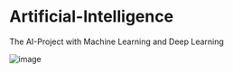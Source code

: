 # Artificial-Intelligence
The AI-Project with Machine Learning and Deep Learning

![image]("AI.png")
